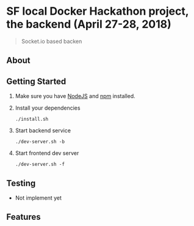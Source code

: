 # SF local Docker Hackathon project, the backend (April 27-28, 2018)

> Socket.io based backen

## About

## Getting Started

1. Make sure you have [NodeJS](https://nodejs.org/) and [npm](https://www.npmjs.com/) installed.
2. Install your dependencies

    ```
    ./install.sh

    ```

3. Start backend service

    ```
    ./dev-server.sh -b
    ```

3. Start frontend dev server

    ```
    ./dev-server.sh -f
    ```

## Testing

* Not implement yet

## Features
